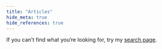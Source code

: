 ```yaml
---
title: "Articles"
hide_meta: true
hide_references: true
---
```


If you can’t find what you‘re looking for, try my [search page](/search/).